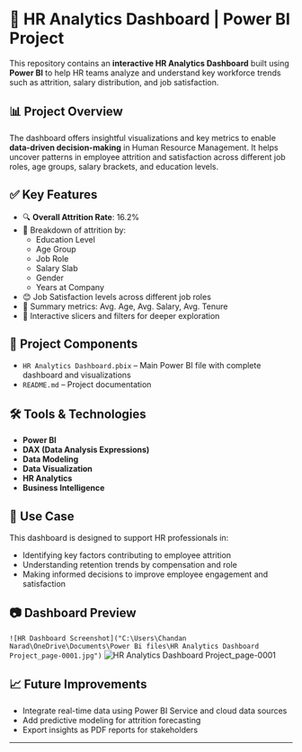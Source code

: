 # 🧠 HR Analytics Dashboard | Power BI Project

This repository contains an **interactive HR Analytics Dashboard** built using **Power BI** to help HR teams analyze and understand key workforce trends such as attrition, salary distribution, and job satisfaction.

## 📊 Project Overview

The dashboard offers insightful visualizations and key metrics to enable **data-driven decision-making** in Human Resource Management. It helps uncover patterns in employee attrition and satisfaction across different job roles, age groups, salary brackets, and education levels.

## ✅ Key Features

- 🔍 **Overall Attrition Rate**: 16.2%
- 📌 Breakdown of attrition by:
  - Education Level  
  - Age Group  
  - Job Role  
  - Salary Slab  
  - Gender  
  - Years at Company  
- 😊 Job Satisfaction levels across different job roles
- 💼 Summary metrics: Avg. Age, Avg. Salary, Avg. Tenure
- 🔄 Interactive slicers and filters for deeper exploration

## 📂 Project Components

- `HR Analytics Dashboard.pbix` – Main Power BI file with complete dashboard and visualizations
- `README.md` – Project documentation

## 🛠 Tools & Technologies

- **Power BI**
- **DAX (Data Analysis Expressions)**
- **Data Modeling**
- **Data Visualization**
- **HR Analytics**
- **Business Intelligence**

## 📌 Use Case

This dashboard is designed to support HR professionals in:
- Identifying key factors contributing to employee attrition
- Understanding retention trends by compensation and role
- Making informed decisions to improve employee engagement and satisfaction

## 📷 Dashboard Preview
 
`![HR Dashboard Screenshot]("C:\Users\Chandan Narad\OneDrive\Documents\Power Bi files\HR Analytics Dashboard Project_page-0001.jpg")`
![HR Analytics Dashboard Project_page-0001](https://github.com/user-attachments/assets/ee66e2ef-768f-47a2-84c5-faa7f10ec33c)

## 📈 Future Improvements

- Integrate real-time data using Power BI Service and cloud data sources  
- Add predictive modeling for attrition forecasting  
- Export insights as PDF reports for stakeholders  

---


